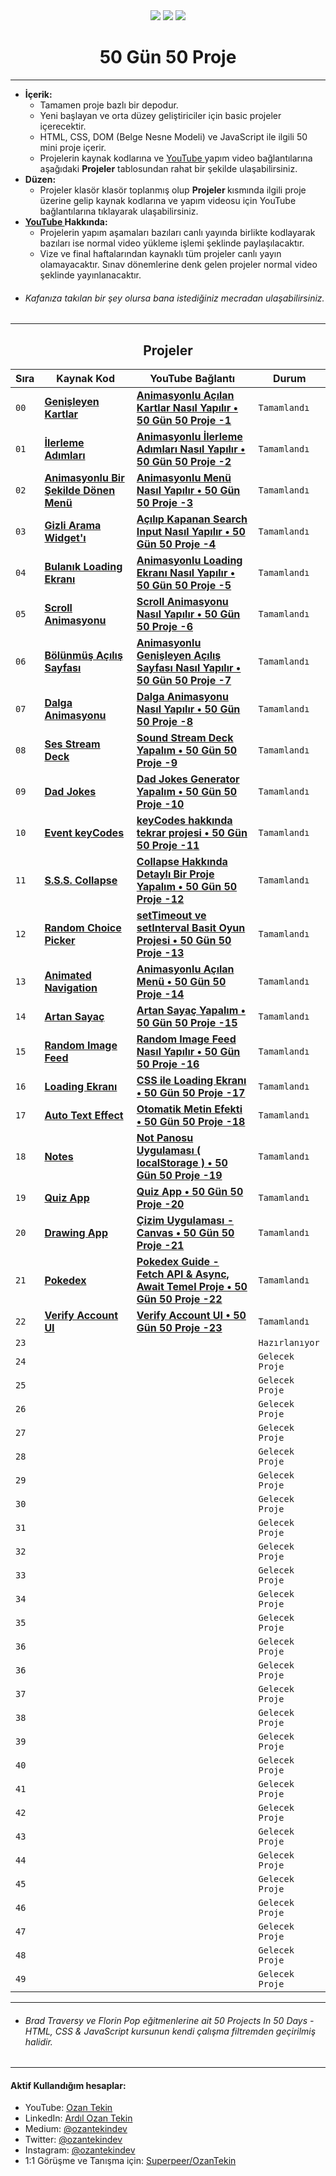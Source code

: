 <div align= "center">
<img  src="https://skillicons.dev/icons?i=html" /> <img  src="https://skillicons.dev/icons?i=css" /> <img  src="https://skillicons.dev/icons?i=js" /> 
<h1>50 Gün 50 Proje</h1>
</div>

<hr/>

- <b> İçerik: </b>
  - Tamamen proje bazlı bir depodur.
  - Yeni başlayan ve orta düzey geliştiriciler için basic projeler içerecektir.
  - HTML, CSS, DOM (Belge Nesne Modeli) ve JavaScript ile ilgili 50 mini proje içerir.
  - Projelerin kaynak kodlarına ve <a href="https://www.youtube.com/channel/UC86HNI5ZoebM7zqAVQt6ouw"> YouTube </a> yapım video bağlantılarına aşağıdaki <b>Projeler</b> tablosundan rahat bir şekilde ulaşabilirsiniz.
- <b> Düzen: </b>
  - Projeler klasör klasör toplanmış olup <b> Projeler </b> kısmında ilgili proje üzerine gelip kaynak kodlarına ve yapım videosu için YouTube bağlantılarına tıklayarak ulaşabilirsiniz.
- <b> <a href="https://www.youtube.com/channel/UC86HNI5ZoebM7zqAVQt6ouw"> YouTube </a> Hakkında: </b>
  - Projelerin yapım aşamaları bazıları canlı yayında birlikte kodlayarak bazıları ise normal video yükleme işlemi şeklinde paylaşılacaktır.
  - Vize ve final haftalarından kaynaklı tüm projeler canlı yayın olamayacaktır. Sınav dönemlerine denk gelen projeler normal video şeklinde yayınlanacaktır.
- ###### Kafanıza takılan bir şey olursa bana istediğiniz mecradan ulaşabilirsiniz.

<hr/>

<h2 align="center"> Projeler </h2>

| Sıra | Kaynak Kod                                                                                                                          | YouTube Bağlantı                                                                                                                      | Durum           |
| ---- | ----------------------------------------------------------------------------------------------------------------------------------- | ------------------------------------------------------------------------------------------------------------------------------------- | --------------- |
| `00` | **[Genişleyen Kartlar](https://github.com/ozantekin/50Days50Projects/tree/main/Projects/01_Genisleyen_Kartlar)**                    | **[Animasyonlu Açılan Kartlar Nasıl Yapılır • 50 Gün 50 Proje -1](https://youtu.be/32sSSksKbCE)**                                     | `Tamamlandı`    |
| `01` | **[İlerleme Adımları](https://github.com/ozantekin/50Days50Projects/tree/main/Projects/02_Ilerleme_Adimlari)**                      | **[Animasyonlu İlerleme Adımları Nasıl Yapılır • 50 Gün 50 Proje -2](https://youtu.be/YhbVCjdjOO0)**                                  | `Tamamlandı`    |
| `02` | **[Animasyonlu Bir Şekilde Dönen Menü](https://github.com/ozantekin/50Days50Projects/tree/main/Projects/03_Donen_Menu_Animasyonu)** | **[Animasyonlu Menü Nasıl Yapılır • 50 Gün 50 Proje -3](https://youtu.be/T3Gc3exJNBQ)**                                               | `Tamamlandı`    |
| `03` | **[Gizli Arama Widget'ı](https://github.com/ozantekin/50Days50Projects/tree/main/Projects/04_Gizli_Arama_Widget)**                  | **[Açılıp Kapanan Search Input Nasıl Yapılır • 50 Gün 50 Proje -4](https://youtu.be/Sn7F42jnCzU)**                                    | `Tamamlandı`    |
| `04` | **[Bulanık Loading Ekranı](https://github.com/ozantekin/50Days50Projects/tree/main/Projects/05_Bulanik_Loading_Ekrani)**            | **[Animasyonlu Loading Ekranı Nasıl Yapılır • 50 Gün 50 Proje -5](https://www.youtube.com/watch?v=r5twXB71bDg&ab_channel=OzanTekin)** | `Tamamlandı`    |
| `05` | **[Scroll Animasyonu](https://github.com/ozantekin/50Days50Projects/tree/main/Projects/06_Scroll_Animasyonu)**                      | **[Scroll Animasyonu Nasıl Yapılır • 50 Gün 50 Proje -6](https://youtu.be/vOacI-cTnHc)**                                              | `Tamamlandı`    |
| `06` | **[Bölünmüş Açılış Sayfası](https://github.com/ozantekin/50Days50Projects/tree/main/Projects/07_Bolunmus_Acilis_Sayfasi)**          | **[Animasyonlu Genişleyen Açılış Sayfası Nasıl Yapılır • 50 Gün 50 Proje -7](https://youtu.be/RQSArpgUPaw)**                          | `Tamamlandı`    |
| `07` | **[Dalga Animasyonu](https://github.com/ozantekin/50Days50Projects/tree/main/Projects/08_Dalga_Animasyonu)**                        | **[Dalga Animasyonu Nasıl Yapılır • 50 Gün 50 Proje -8](https://youtu.be/QRiwYUQkNUQ)**                                               | `Tamamlandı`    |
| `08` | **[Ses Stream Deck](https://github.com/ozantekin/50Days50Projects/tree/main/Projects/09_Ses_Stream_Deck)**                          | **[Sound Stream Deck Yapalım • 50 Gün 50 Proje -9](https://youtu.be/EwHdykkdQEM)**                                                    | `Tamamlandı`    |
| `09` | **[Dad Jokes](https://github.com/ozantekin/50Days50Projects/tree/main/Projects/10_Dad_Jokes)**                                      | **[Dad Jokes Generator Yapalım • 50 Gün 50 Proje -10](https://youtu.be/0lXxVbIg1-8)**                                                 | `Tamamlandı`    |
| `10` | **[Event keyCodes](https://github.com/ozantekin/50Days50Projects/tree/main/Projects/11_Event_KeyCodes)**                            | **[keyCodes hakkında tekrar projesi • 50 Gün 50 Proje -11](https://youtu.be/sg5T7Vngtw4)**                                            | `Tamamlandı`    |
| `11` | **[S.S.S. Collapse](https://github.com/ozantekin/50Days50Projects/tree/main/Projects/12_FAQ_Collapse)**                             | **[Collapse Hakkında Detaylı Bir Proje Yapalım • 50 Gün 50 Proje -12](https://youtu.be/JdqCTSVFJyk)**                                 | `Tamamlandı`    |
| `12` | **[Random Choice Picker](https://github.com/ozantekin/50Days50Projects/tree/main/Projects/13_Random_Choice_Picker)**                | **[setTimeout ve setInterval Basit Oyun Projesi • 50 Gün 50 Proje -13](https://youtu.be/3FVEJoCJEpc)**                                | `Tamamlandı`    |
| `13` | **[Animated Navigation](https://github.com/ozantekin/50Days50Projects/tree/main/Projects/14_Animated_Navigation)**                  | **[Animasyonlu Açılan Menü • 50 Gün 50 Proje -14](https://youtu.be/fFKAUOIkHWo)**                                                     | `Tamamlandı`    |
| `14` | **[Artan Sayaç](https://github.com/ozantekin/50Days50Projects/tree/main/Projects/15_Artan_Sayac)**                                  | **[Artan Sayaç Yapalım • 50 Gün 50 Proje -15](https://youtu.be/wXhz34MDZ7s)**                                                         | `Tamamlandı`    |
| `15` | **[Random Image Feed](https://github.com/ozantekin/50Days50Projects/tree/main/Projects/16_Random_Image_Feed)**                      | **[Random Image Feed Nasıl Yapılır • 50 Gün 50 Proje -16](https://youtu.be/1eCzVtFhTNc)**                                             | `Tamamlandı`    |
| `16` | **[Loading Ekranı](https://github.com/ozantekin/50Days50Projects/tree/main/Projects/17_Loading_Ekrani)**                            | **[CSS ile Loading Ekranı • 50 Gün 50 Proje -17](https://youtu.be/CX8uUWhlg-M)**                                                      | `Tamamlandı`    |
| `17` | **[Auto Text Effect](https://github.com/ozantekin/50Days50Projects/tree/main/Projects/18_Auto_Text_Effect)**                        | **[Otomatik Metin Efekti • 50 Gün 50 Proje -18](https://youtu.be/PPkBFDyZag8)**                                                       | `Tamamlandı`    |
| `18` | **[Notes](https://github.com/ozantekin/50Days50Projects/tree/main/Projects/19_Notes)**                                              | **[Not Panosu Uygulaması ( localStorage ) • 50 Gün 50 Proje -19](https://youtu.be/1FKl_gvE3MM)**                                      | `Tamamlandı`    |
| `19` | **[Quiz App](https://github.com/ozantekin/50Days50Projects/tree/main/Projects/20_Quiz)**                                            | **[Quiz App • 50 Gün 50 Proje -20](https://youtu.be/DhNQAQYrORQ)**                                                                    | `Tamamlandı`    |
| `20` | **[Drawing App](https://github.com/ozantekin/50Days50Projects/tree/main/Projects/21_Drawing_App)**                                  | **[Çizim Uygulaması - Canvas • 50 Gün 50 Proje -21](https://youtu.be/RMeAy6j25tg)**                                                   | `Tamamlandı`    |
| `21` | **[Pokedex](https://github.com/ozantekin/50Days50Projects/tree/main/Projects/22_Pokedex)**                                          | **[Pokedex Guide - Fetch API & Async, Await Temel Proje • 50 Gün 50 Proje -22](https://youtu.be/iQ3KE77Kxj8)**                        | `Tamamlandı`    |
| `22` | **[Verify Account UI](https://github.com/ozantekin/50Days50Projects/tree/main/Projects/23_Verify_Account)**                         | **[Verify Account UI • 50 Gün 50 Proje -23](https://youtu.be/YgsU-yReKvo)**                                                           | `Tamamlandı`    |
| `23` | **[]()**                                                                                                                            | **[]()**                                                                                                                              | `Hazırlanıyor`  |
| `24` | **[]()**                                                                                                                            | **[]()**                                                                                                                              | `Gelecek Proje` |
| `25` | **[]()**                                                                                                                            | **[]()**                                                                                                                              | `Gelecek Proje` |
| `26` | **[]()**                                                                                                                            | **[]()**                                                                                                                              | `Gelecek Proje` |
| `27` | **[]()**                                                                                                                            | **[]()**                                                                                                                              | `Gelecek Proje` |
| `28` | **[]()**                                                                                                                            | **[]()**                                                                                                                              | `Gelecek Proje` |
| `29` | **[]()**                                                                                                                            | **[]()**                                                                                                                              | `Gelecek Proje` |
| `30` | **[]()**                                                                                                                            | **[]()**                                                                                                                              | `Gelecek Proje` |
| `31` | **[]()**                                                                                                                            | **[]()**                                                                                                                              | `Gelecek Proje` |
| `32` | **[]()**                                                                                                                            | **[]()**                                                                                                                              | `Gelecek Proje` |
| `33` | **[]()**                                                                                                                            | **[]()**                                                                                                                              | `Gelecek Proje` |
| `34` | **[]()**                                                                                                                            | **[]()**                                                                                                                              | `Gelecek Proje` |
| `35` | **[]()**                                                                                                                            | **[]()**                                                                                                                              | `Gelecek Proje` |
| `36` | **[]()**                                                                                                                            | **[]()**                                                                                                                              | `Gelecek Proje` |
| `36` | **[]()**                                                                                                                            | **[]()**                                                                                                                              | `Gelecek Proje` |
| `37` | **[]()**                                                                                                                            | **[]()**                                                                                                                              | `Gelecek Proje` |
| `38` | **[]()**                                                                                                                            | **[]()**                                                                                                                              | `Gelecek Proje` |
| `39` | **[]()**                                                                                                                            | **[]()**                                                                                                                              | `Gelecek Proje` |
| `40` | **[]()**                                                                                                                            | **[]()**                                                                                                                              | `Gelecek Proje` |
| `41` | **[]()**                                                                                                                            | **[]()**                                                                                                                              | `Gelecek Proje` |
| `42` | **[]()**                                                                                                                            | **[]()**                                                                                                                              | `Gelecek Proje` |
| `43` | **[]()**                                                                                                                            | **[]()**                                                                                                                              | `Gelecek Proje` |
| `44` | **[]()**                                                                                                                            | **[]()**                                                                                                                              | `Gelecek Proje` |
| `45` | **[]()**                                                                                                                            | **[]()**                                                                                                                              | `Gelecek Proje` |
| `46` | **[]()**                                                                                                                            | **[]()**                                                                                                                              | `Gelecek Proje` |
| `47` | **[]()**                                                                                                                            | **[]()**                                                                                                                              | `Gelecek Proje` |
| `48` | **[]()**                                                                                                                            | **[]()**                                                                                                                              | `Gelecek Proje` |
| `49` | **[]()**                                                                                                                            | **[]()**                                                                                                                              | `Gelecek Proje` |

<hr/>

- ###### Brad Traversy ve Florin Pop eğitmenlerine ait 50 Projects In 50 Days - HTML, CSS & JavaScript kursunun kendi çalışma filtremden geçirilmiş halidir.

<hr/>

<h4> Aktif Kullandığım hesaplar:</h4>

- YouTube: <a href="https://www.youtube.com/c/OzanTekin">Ozan Tekin</a>
- LinkedIn: <a href="https://www.linkedin.com/in/ardilozantekin/">Ardıl Ozan Tekin</a>
- Medium: <a href="https://medium.com/@ozantekindev">@ozantekindev</a>
- Twitter: <a href="https://twitter.com/ozantekindev">@ozantekindev</a>
- Instagram: <a href="https://www.instagram.com/ozantekindev/">@ozantekindev</a>
- 1:1 Görüşme ve Tanışma için: <a href="https://superpeer.com/ozantekin">Superpeer/OzanTekin</a>

